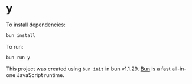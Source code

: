 # y

To install dependencies:

```bash
bun install
```

To run:

```bash
bun run y
```

This project was created using `bun init` in bun v1.1.29. [Bun](https://bun.sh) is a fast all-in-one JavaScript runtime.
